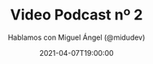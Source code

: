 ---
title: 'Video Podcast nº 2'
date: '2021-04-07T19:00:00'
author: 'Hablamos con Miguel Ángel (@midudev)'
img: '/images/02-antes.jpg'
alt: 'Video Podcast nº 2 - Hablamos con Miguel Ángel (@midudev). 7 de Abril, 19.00 horas. Thanks to Avatar Recep Kütük & Pierre - Louis Anceau for their icons.'
body: ''
video: 'https://www.youtube.com/watch?v=kgbzAlopT0s&ab_channel=JavaScriptBeers'
publishVideo: true
--- 